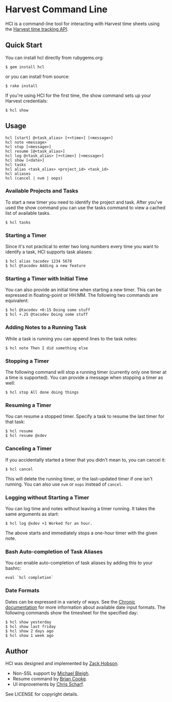 # Harvest Command Line

HCl is a command-line tool for interacting with Harvest time sheets using the
[Harvest time tracking API][htt].

[htt]: http://www.getharvest.com/api/time_tracking

## Quick Start

You can install hcl directly from rubygems.org:

    $ gem install hcl

or you can install from source:

    $ rake install

If you're using HCl for the first time, the show command sets up your
Harvest credentials:

    $ hcl show

## Usage

    hcl [start] @<task_alias> [+<time>] [<message>]
    hcl note <message>
    hcl stop [<message>]
    hcl resume [@<task_alias>]
    hcl log @<task_alias> [+<time>] [<message>]
    hcl show [<date>]
    hcl tasks
    hcl alias <task_alias> <project_id> <task_id>
    hcl aliases
    hcl (cancel | nvm | oops)

### Available Projects and Tasks

To start a new timer you need to identify the project and task. After you've
used the show command you can use the tasks command to view a cached list of
available tasks.

    $ hcl tasks

### Starting a Timer

Since it's not practical to enter two long numbers every time you want to
identify a task, HCl supports task aliases:

    $ hcl alias tacodev 1234 5678
    $ hcl @tacodev Adding a new feature

### Starting a Timer with Initial Time

You can also provide an initial time when starting a new timer.
This can be expressed in floating-point or HH:MM. The following two
commands are equivalent:

    $ hcl @tacodev +0:15 Doing some stuff
    $ hcl +.25 @tacodev Doing some stuff

### Adding Notes to a Running Task

While a task is running you can append lines to the task notes:

    $ hcl note Then I did something else

### Stopping a Timer

The following command will stop a running timer (currently only one timer at
a time is supported). You can provide a message when stopping a timer as
well:

    $ hcl stop All done doing things

### Resuming a Timer

You can resume a stopped timer. Specify a task to resume the last timer
for that task:

    $ hcl resume
    $ hcl resume @xdev

### Canceling a Timer

If you accidentally started a timer that you didn't mean to, you can cancel
it:

    $ hcl cancel

This will delete the running timer, or the last-updated timer if one isn't
running. You can also use `nvm` or `oops` instead of `cancel`.

### Logging without Starting a Timer

You can log time and notes without leaving a timer running. It takes
the same arguments as start:

    $ hcl log @xdev +1 Worked for an hour.

The above starts and immediately stops a one-hour timer with the given note.

### Bash Auto-completion of Task Aliases

You can enable auto-completion of task aliases by adding this to your bashrc:

    eval `hcl completion`

### Date Formats

Dates can be expressed in a variety of ways. See the [Chronic documentation][cd]
for more information about available date input formats. The following
commands show the timesheet for the specified day:

    $ hcl show yesterday
    $ hcl show last friday
    $ hcl show 2 days ago
    $ hcl show 1 week ago

[cd]: http://chronic.rubyforge.org/

## Author

HCl was designed and implemented by [Zack Hobson][zgh].

* Non-SSL support by [Michael Bleigh][mbleigh].
* Resume command by [Brian Cooke][bricooke].
* UI improvements by [Chris Scharf][scharfie].

See LICENSE for copyright details.

[zgh]: http://github.com/zenhob
[mbleigh]: http://github.com/mbleigh
[bricooke]: http://github.com/bricooke
[scharfie]: http://github.com/scharfie



